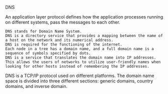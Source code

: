 DNS

An application layer protocol defines how the application processes running on different systems, pass the messages to each other.

    DNS stands for Domain Name System.
    DNS is a directory service that provides a mapping between the name of a host on the network and its numerical address.
    DNS is required for the functioning of the internet.
    Each node in a tree has a domain name, and a full domain name is a sequence of symbols specified by dots.
    DNS is a service that translates the domain name into IP addresses. This allows the users of networks to utilize user-friendly names when looking for other hosts instead of remembering the IP addresses.


DNS is a TCP/IP protocol used on different platforms. The domain name space is divided into three different sections: generic domains, country domains, and inverse domain.